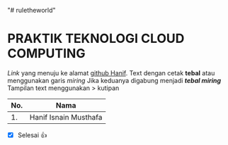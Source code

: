 "# ruletheworld" 
# PRAKTIK TEKNOLOGI CLOUD COMPUTING
*Link* yang menuju ke alamat [github Hanif](https://github.com/hanif10/).
Text dengan cetak **tebal** atau menggunakan garis *miring*
Jika keduanya digabung menjadi **_tebal miring_**
Tampilan text menggunakan > kutipan

No. | Nama
--- | ---
1. | Hanif Isnain Musthafa

- [x] Selesai :+1: